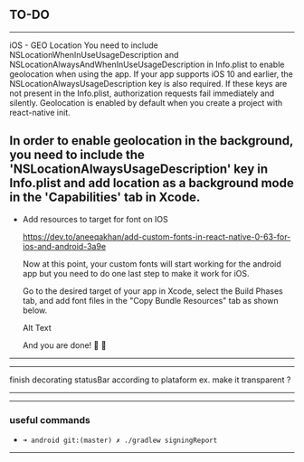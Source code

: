 ## TO-DO

---

iOS - GEO Location
You need to include NSLocationWhenInUseUsageDescription and NSLocationAlwaysAndWhenInUseUsageDescription in Info.plist to enable geolocation when using the app. If your app supports iOS 10 and earlier, the NSLocationAlwaysUsageDescription key is also required. If these keys are not present in the Info.plist, authorization requests fail immediately and silently. Geolocation is enabled by default when you create a project with react-native init.

## In order to enable geolocation in the background, you need to include the 'NSLocationAlwaysUsageDescription' key in Info.plist and add location as a background mode in the 'Capabilities' tab in Xcode.

- Add resources to target for font on IOS

  https://dev.to/aneeqakhan/add-custom-fonts-in-react-native-0-63-for-ios-and-android-3a9e

  Now at this point, your custom fonts will start working for the android app but you need to do one last step to make it work for iOS.

  Go to the desired target of your app in Xcode, select the Build Phases tab, and add font files in the "Copy Bundle Resources" tab as shown below.

  Alt Text

  And you are done! 🎉 🎊

---

---

finish decorating statusBar according to plataform ex. make it transparent ?

---

---

### useful commands

- `➜ android git:(master) ✗ ./gradlew signingReport`

---
